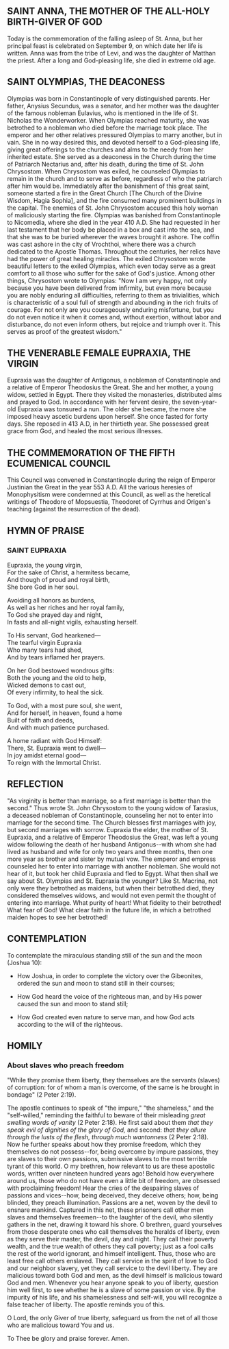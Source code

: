 ## SAINT ANNA, THE MOTHER OF THE ALL-HOLY BIRTH-GIVER OF GOD

Today is the commemoration of the falling asleep of St. Anna, but her principal feast is celebrated on September 9, on which date her life is written. Anna was from the tribe of Levi, and was the daughter of Matthan the priest. After a long and God-pleasing life, she died in extreme old age.


## SAINT OLYMPIAS, THE DEACONESS

Olympias was born in Constantinople of very distinguished parents. Her father, Anysius Secundus, was a senator, and her mother was the daughter of the famous nobleman Eulavius, who is mentioned in the life of St. Nicholas the Wonderworker. When Olympias reached maturity, she was betrothed to a nobleman who died before the marriage took place. The emperor and her other relatives pressured Olympias to marry another, but in vain. She in no way desired this, and devoted herself to a God-pleasing life, giving great offerings to the churches and alms to the needy from her inherited estate. She served as a deaconess in the Church during the time of Patriarch Nectarius and, after his death, during the time of St. John Chrysostom. When Chrysostom was exiled, he counseled Olympias to remain in the church and to serve as before, regardless of who the patriarch after him would be. Immediately after the banishment of this great saint, someone started a fire in the Great Church [The Church of the Divine Wisdom, Hagia Sophia], and the fire consumed many prominent buildings in the capital. The enemies of St. John Chrysostom accused this holy woman of maliciously starting the fire. Olympias was banished from Constantinople to Nicomedia, where she died in the year 410 A.D. She had requested in her last testament that her body be placed in a box and cast into the sea, and that she was to be buried wherever the waves brought it ashore. The coffin was cast ashore in the city of Vrochthoi, where there was a church dedicated to the Apostle Thomas. Throughout the centuries, her relics have had the power of great healing miracles. The exiled Chrysostom wrote beautiful letters to the exiled Olympias, which even today serve as a great comfort to all those who suffer for the sake of God's justice. Among other things, Chrysostom wrote to Olympias: "Now I am very happy, not only because you have been delivered from infirmity, but even more because you are nobly enduring all difficulties, referring to them as trivialities, which is characteristic of a soul full of strength and abounding in the rich fruits of courage. For not only are you courageously enduring misfortune, but you do not even notice it when it comes and, without exertion, without labor and disturbance, do not even inform others, but rejoice and triumph over it. This serves as proof of the greatest wisdom."


## THE VENERABLE FEMALE EUPRAXIA, THE VIRGIN

Eupraxia was the daughter of Antigonus, a nobleman of Constantinople and a relative of Emperor Theodosius the Great. She and her mother, a young widow, settled in Egypt. There they visited the monasteries, distributed alms and prayed to God. In accordance with her fervent desire, the seven-year-old Eupraxia was tonsured a nun. The older she became, the more she imposed heavy ascetic burdens upon herself. She once fasted for forty days. She reposed in 413 A.D, in her thirtieth year. She possessed great grace from God, and healed the most serious illnesses.


## THE COMMEMORATION OF THE FIFTH ECUMENICAL COUNCIL

This Council was convened in Constantinople during the reign of Emperor Justinian the Great in the year 553 A.D. All the various heresies of Monophysitism were condemned at this Council, as well as the heretical writings of Theodore of Mopsuestia, Theodoret of Cyrrhus and Origen's teaching (against the resurrection of the dead).


## HYMN OF PRAISE

### SAINT EUPRAXIA

Eupraxia, the young virgin,  
For the sake of Christ, a hermitess became,  
And though of proud and royal birth,  
She bore God in her soul.  

Avoiding all honors as burdens,  
As well as her riches and her royal family,  
To God she prayed day and night,  
In fasts and all-night vigils, exhausting herself.  

To His servant, God hearkened—  
The tearful virgin Eupraxia  
Who many tears had shed,  
And by tears inflamed her prayers.  

On her God bestowed wondrous gifts:  
Both the young and the old to help,  
Wicked demons to cast out,  
Of every infirmity, to heal the sick.  

To God, with a most pure soul, she went,  
And for herself, in heaven, found a home  
Built of faith and deeds,  
And with much patience purchased.  

A home radiant with God Himself:  
There, St. Eupraxia went to dwell—  
In joy amidst eternal good—  
To reign with the Immortal Christ.  


## REFLECTION

"As virginity is better than marriage, so a first marriage is better than the second." Thus wrote St. John Chrysostom to the young widow of Tarasius, a deceased nobleman of Constantinople, counseling her not to enter into marriage for the second time. The Church blesses first marriages with joy, but second marriages with sorrow. Eupraxia the elder, the mother of St. Eupraxia, and a relative of Emperor Theodosius the Great, was left a young widow following the death of her husband Antigonus--with whom she had lived as husband and wife for only two years and three months, then one more year as brother and sister by mutual vow. The emperor and empress counseled her to enter into marriage with another nobleman. She would not hear of it, but took her child Eupraxia and fled to Egypt. What then shall we say about St. Olympias and St. Eupraxia the younger? Like St. Macrina, not only were they betrothed as maidens, but when their betrothed died, they considered themselves widows, and would not even permit the thought of entering into marriage. What purity of heart! What fidelity to their betrothed! What fear of God! What clear faith in the future life, in which a betrothed maiden hopes to see her betrothed!


## CONTEMPLATION

To contemplate the miraculous standing still of the sun and the moon (Joshua 10):

- How Joshua, in order to complete the victory over the Gibeonites, ordered the sun and moon to stand still in their courses;

- How God heard the voice of the righteous man, and by His power caused the sun and moon to stand still;

- How God created even nature to serve man, and how God acts according to the will of the righteous.


## HOMILY

### About slaves who preach freedom

"While they promise them liberty, they themselves are the servants (slaves) of corruption: for of whom a man is overcome, of the same is he brought in bondage" (2 Peter 2:19).

The apostle continues to speak of "the impure," "the shameless," and the "self-willed," reminding the faithful to beware of their misleading *great swelling words of vanity* (2 Peter 2:18). He first said about them *that they speak evil of dignities of the glory of God,* and second: *that they allure through the lusts of the flesh, through much wantonness* (2 Peter 2:18). Now he further speaks about how they promise freedom, which they themselves do not possess--for, being overcome by impure passions, they are slaves to their own passions, submissive slaves to the most terrible tyrant of this world. O my brethren, how relevant to us are these apostolic words, written over nineteen hundred years ago! Behold how everywhere around us, those who do not have even a little bit of freedom, are obsessed with proclaiming freedom! Hear the cries of the despairing slaves of passions and vices--how, being deceived, they deceive others; how, being blinded, they preach illumination. Passions are a net, woven by the devil to ensnare mankind. Captured in this net, these prisoners call other men slaves and themselves freemen--to the laughter of the devil, who silently gathers in the net, drawing it toward his shore. O brethren, guard yourselves from those desperate ones who call themselves the heralds of liberty, even as they serve their master, the devil, day and night. They call their poverty wealth, and the true wealth of others they call poverty; just as a fool calls the rest of the world ignorant, and himself intelligent. Thus, those who are least free call others enslaved. They call service in the spirit of love to God and our neighbor slavery, yet they call service to the devil liberty. They are malicious toward both God and men, as the devil himself is malicious toward God and men. Whenever you hear anyone speak to you of liberty, question him well first, to see whether he is a slave of some passion or vice. By the impurity of his life, and his shamelessness and self-will, you will recognize a false teacher of liberty. The apostle reminds you of this.

O Lord, the only Giver of true liberty, safeguard us from the net of all those who are malicious toward You and us.

To Thee be glory and praise forever. Amen.
